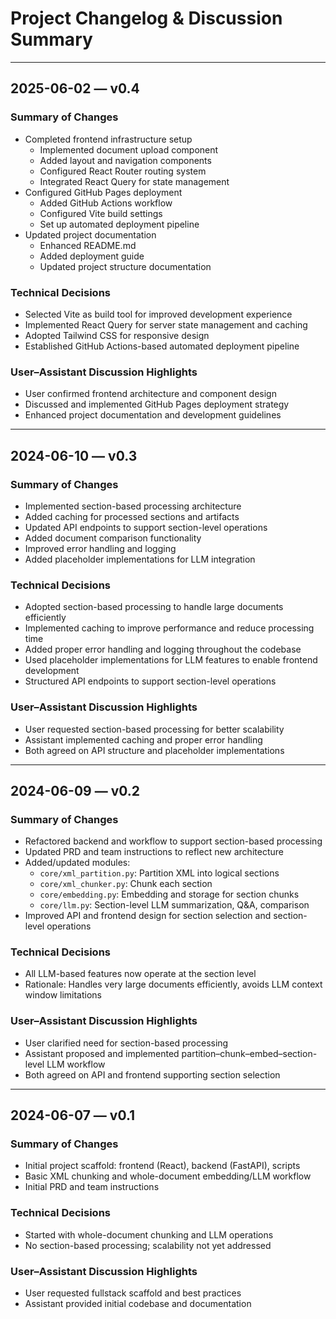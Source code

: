 # Project Changelog & Discussion Summary

---

## 2025-06-02 — v0.4

### Summary of Changes
- Completed frontend infrastructure setup
  - Implemented document upload component
  - Added layout and navigation components
  - Configured React Router routing system
  - Integrated React Query for state management
- Configured GitHub Pages deployment
  - Added GitHub Actions workflow
  - Configured Vite build settings
  - Set up automated deployment pipeline
- Updated project documentation
  - Enhanced README.md
  - Added deployment guide
  - Updated project structure documentation

### Technical Decisions
- Selected Vite as build tool for improved development experience
- Implemented React Query for server state management and caching
- Adopted Tailwind CSS for responsive design
- Established GitHub Actions-based automated deployment pipeline

### User–Assistant Discussion Highlights
- User confirmed frontend architecture and component design
- Discussed and implemented GitHub Pages deployment strategy
- Enhanced project documentation and development guidelines

---

## 2024-06-10 — v0.3

### Summary of Changes
- Implemented section-based processing architecture
- Added caching for processed sections and artifacts
- Updated API endpoints to support section-level operations
- Added document comparison functionality
- Improved error handling and logging
- Added placeholder implementations for LLM integration

### Technical Decisions
- Adopted section-based processing to handle large documents efficiently
- Implemented caching to improve performance and reduce processing time
- Added proper error handling and logging throughout the codebase
- Used placeholder implementations for LLM features to enable frontend development
- Structured API endpoints to support section-level operations

### User–Assistant Discussion Highlights
- User requested section-based processing for better scalability
- Assistant implemented caching and proper error handling
- Both agreed on API structure and placeholder implementations

---

## 2024-06-09 — v0.2

### Summary of Changes
- Refactored backend and workflow to support section-based processing
- Updated PRD and team instructions to reflect new architecture
- Added/updated modules:
  - `core/xml_partition.py`: Partition XML into logical sections
  - `core/xml_chunker.py`: Chunk each section
  - `core/embedding.py`: Embedding and storage for section chunks
  - `core/llm.py`: Section-level LLM summarization, Q&A, comparison
- Improved API and frontend design for section selection and section-level operations

### Technical Decisions
- All LLM-based features now operate at the section level
- Rationale: Handles very large documents efficiently, avoids LLM context window limitations

### User–Assistant Discussion Highlights
- User clarified need for section-based processing
- Assistant proposed and implemented partition–chunk–embed–section-level LLM workflow
- Both agreed on API and frontend supporting section selection

---

## 2024-06-07 — v0.1

### Summary of Changes
- Initial project scaffold: frontend (React), backend (FastAPI), scripts
- Basic XML chunking and whole-document embedding/LLM workflow
- Initial PRD and team instructions

### Technical Decisions
- Started with whole-document chunking and LLM operations
- No section-based processing; scalability not yet addressed

### User–Assistant Discussion Highlights
- User requested fullstack scaffold and best practices
- Assistant provided initial codebase and documentation 